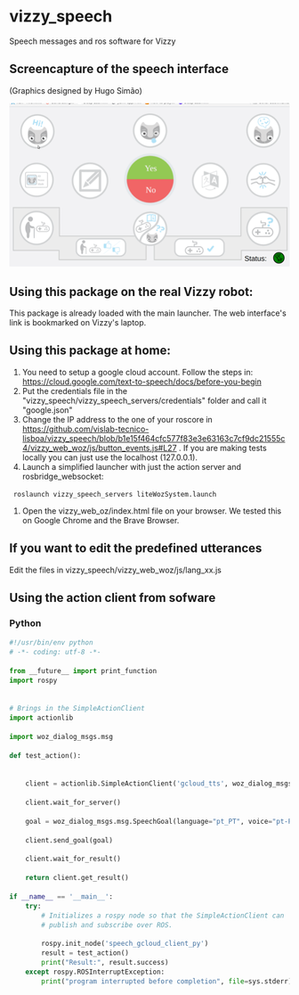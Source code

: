 # vizzy_speech
Speech messages and ros software for Vizzy


## Screencapture of the speech interface
(Graphics designed by Hugo Simão)

![](media/web_interface.gif)


## Using this package on the real Vizzy robot:

This package is already loaded with the main launcher. The web interface's link is bookmarked on Vizzy's laptop.


## Using this package at home:

1) You need to setup a google cloud account. Follow the steps in: https://cloud.google.com/text-to-speech/docs/before-you-begin
2) Put the credentials file in the "vizzy_speech/vizzy_speech_servers/credentials" folder and call it "google.json"
3) Change the IP address to the one of your roscore in https://github.com/vislab-tecnico-lisboa/vizzy_speech/blob/b1e15f464cfc577f83e3e63163c7cf9dc21555c4/vizzy_web_woz/js/button_events.js#L27 . If you are making tests locally you can just use the localhost (127.0.0.1).
4) Launch a simplified launcher with just the action server and rosbridge_websocket:

``
roslaunch vizzy_speech_servers liteWozSystem.launch``

1) Open the vizzy_web_oz/index.html file on your browser. We tested this on Google Chrome and the Brave Browser.


## If you want to edit the predefined utterances

Edit the files in vizzy_speech/vizzy_web_woz/js/lang_xx.js


## Using the action client from sofware

### Python

``` Python
#!/usr/bin/env python
# -*- coding: utf-8 -*-

from __future__ import print_function
import rospy


# Brings in the SimpleActionClient
import actionlib

import woz_dialog_msgs.msg

def test_action():


    client = actionlib.SimpleActionClient('gcloud_tts', woz_dialog_msgs.msg.SpeechAction)

    client.wait_for_server()

    goal = woz_dialog_msgs.msg.SpeechGoal(language="pt_PT", voice="pt-PT-Wavenet-D", message="Olá boa tarde", speed=2)

    client.send_goal(goal)

    client.wait_for_result()

    return client.get_result() 

if __name__ == '__main__':
    try:
        # Initializes a rospy node so that the SimpleActionClient can
        # publish and subscribe over ROS.

        rospy.init_node('speech_gcloud_client_py')
        result = test_action()
        print("Result:", result.success)
    except rospy.ROSInterruptException:
        print("program interrupted before completion", file=sys.stderr)

```


